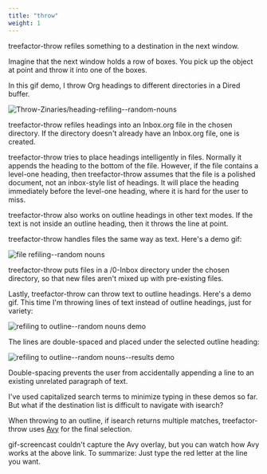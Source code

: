 ```yaml
---
title: "throw"
weight: 1
---
```


treefactor-throw refiles something to a destination in the next window.

Imagine that the next window holds a row of boxes. You pick up the object at point and throw it into one of the boxes.

In this gif demo, I throw Org headings to different directories in a Dired buffer.

![](Throw-Zinaries/heading-refiling--random-nouns--output-2019-09-06-01.gif "Throw-Zinaries/heading-refiling--random-nouns")

treefactor-throw refiles headings into an Inbox.org file in the chosen directory. If the directory doesn't already have an Inbox.org file, one is created.

treefactor-throw tries to place headings intelligently in files. Normally it appends the heading to the bottom of the file. However, if the file contains a level-one heading, then treefactor-throw assumes that the file is a polished document, not an inbox-style list of headings. It will place the heading immediately before the level-one heading, where it is hard for the user to miss.

treefactor-throw also works on outline headings in other text modes. If the text is not inside an outline heading, then it throws the line at point.

treefactor-throw handles files the same way as text. Here's a demo gif:

![](Throw-Zinaries/file-refiling--random-nouns--output-2019-09-06-15.gif "file refiling--random nouns")

treefactor-throw puts files in a /0-Inbox directory under the chosen directory, so that new files aren't mixed up with pre-existing files.

Lastly, treefactor-throw can throw text to outline headings. Here's a demo gif. This time I'm throwing lines of text instead of outline headings, just for variety:

![](Throw-Zinaries/refiling-to-outline--random-nouns--output-2019-09-06-20.gif "refiling to outline--random nouns demo")

The lines are double-spaced and placed under the selected outline heading:

![](Throw-Zinaries/refiling-to-outline--random-nouns--results--output-2019-09-06-20.gif "refiling to outline--random nouns--results demo")

Double-spacing prevents the user from accidentally appending a line to an existing unrelated paragraph of text.

I've used capitalized search terms to minimize typing in these demos so far. But what if the destination list is difficult to navigate with isearch?

When throwing to an outline, if isearch returns multiple matches, treefactor-throw uses [Avy](https://github.com/abo-abo/avy) for the final selection. 

gif-screencast couldn't capture the Avy overlay, but you can watch how Avy works at the above link. To summarize: Just type the red letter at the line you want.
